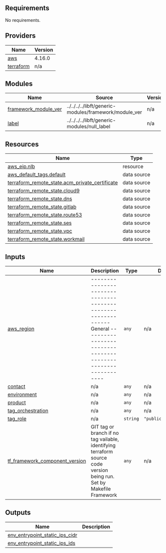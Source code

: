 ## Requirements

No requirements.

## Providers

| Name | Version |
|------|---------|
| <a name="provider_aws"></a> [aws](#provider\_aws) | 4.16.0 |
| <a name="provider_terraform"></a> [terraform](#provider\_terraform) | n/a |

## Modules

| Name | Source | Version |
|------|--------|---------|
| <a name="module_framework_module_ver"></a> [framework\_module\_ver](#module\_framework\_module\_ver) | ../../../../libft/generic-modules/framework/module_ver | n/a |
| <a name="module_label"></a> [label](#module\_label) | ../../../../libft/generic-modules/null_label | n/a |

## Resources

| Name | Type |
|------|------|
| [aws_eip.nlb](https://registry.terraform.io/providers/hashicorp/aws/latest/docs/resources/eip) | resource |
| [aws_default_tags.default](https://registry.terraform.io/providers/hashicorp/aws/latest/docs/data-sources/default_tags) | data source |
| [terraform_remote_state.acm_private_certificate](https://registry.terraform.io/providers/hashicorp/terraform/latest/docs/data-sources/remote_state) | data source |
| [terraform_remote_state.cloud9](https://registry.terraform.io/providers/hashicorp/terraform/latest/docs/data-sources/remote_state) | data source |
| [terraform_remote_state.dns](https://registry.terraform.io/providers/hashicorp/terraform/latest/docs/data-sources/remote_state) | data source |
| [terraform_remote_state.gitlab](https://registry.terraform.io/providers/hashicorp/terraform/latest/docs/data-sources/remote_state) | data source |
| [terraform_remote_state.route53](https://registry.terraform.io/providers/hashicorp/terraform/latest/docs/data-sources/remote_state) | data source |
| [terraform_remote_state.ses](https://registry.terraform.io/providers/hashicorp/terraform/latest/docs/data-sources/remote_state) | data source |
| [terraform_remote_state.vpc](https://registry.terraform.io/providers/hashicorp/terraform/latest/docs/data-sources/remote_state) | data source |
| [terraform_remote_state.workmail](https://registry.terraform.io/providers/hashicorp/terraform/latest/docs/data-sources/remote_state) | data source |

## Inputs

| Name | Description | Type | Default | Required |
|------|-------------|------|---------|:--------:|
| <a name="input_aws_region"></a> [aws\_region](#input\_aws\_region) | -------------------------------------------------------------- General -------------------------------------------------------------- | `any` | n/a | yes |
| <a name="input_contact"></a> [contact](#input\_contact) | n/a | `any` | n/a | yes |
| <a name="input_environment"></a> [environment](#input\_environment) | n/a | `any` | n/a | yes |
| <a name="input_product"></a> [product](#input\_product) | n/a | `any` | n/a | yes |
| <a name="input_tag_orchestration"></a> [tag\_orchestration](#input\_tag\_orchestration) | n/a | `any` | n/a | yes |
| <a name="input_tag_role"></a> [tag\_role](#input\_tag\_role) | n/a | `string` | `"public_static_ip"` | no |
| <a name="input_tf_framework_component_version"></a> [tf\_framework\_component\_version](#input\_tf\_framework\_component\_version) | GIT tag or branch if no tag vailable, identifying terraform source code version being run. Set by Makefile Framework | `any` | n/a | yes |

## Outputs

| Name | Description |
|------|-------------|
| <a name="output_env_entrypoint_static_ips_cidr"></a> [env\_entrypoint\_static\_ips\_cidr](#output\_env\_entrypoint\_static\_ips\_cidr) |  |
| <a name="output_env_entrypoint_static_ips_ids"></a> [env\_entrypoint\_static\_ips\_ids](#output\_env\_entrypoint\_static\_ips\_ids) |  |
